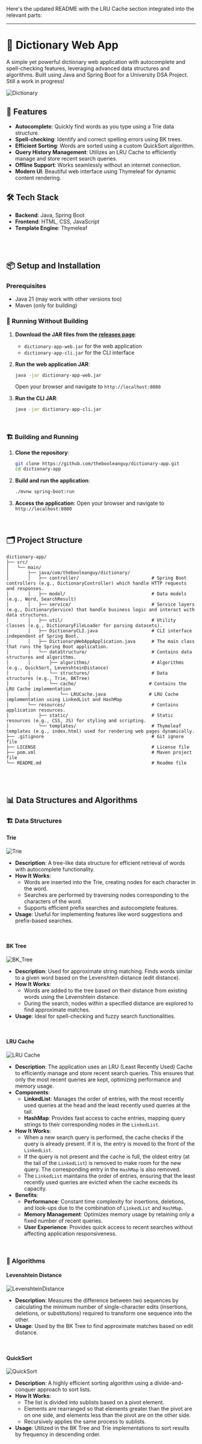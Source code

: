 Here's the updated README with the LRU Cache section integrated into the relevant parts:

---

# 🌟 Dictionary Web App

A simple yet powerful dictionary web application with autocomplete and spell-checking features, leveraging advanced data structures and algorithms. Built using Java and Spring Boot for a University DSA Project. Still a work in progress!

![Dictionary](https://cdn.britannica.com/97/118097-050-5B2CF2EA/English-dictionary.jpg)

## 🚀 Features

- **Autocomplete**: Quickly find words as you type using a Trie data structure.
- **Spell-checking**: Identify and correct spelling errors using BK trees.
- **Efficient Sorting**: Words are sorted using a custom QuickSort algorithm.
- **Query History Management**: Utilizes an LRU Cache to efficiently manage and store recent search queries.
- **Offline Support**: Works seamlessly without an internet connection.
- **Modern UI**: Beautiful web interface using Thymeleaf for dynamic content rendering.

## 🛠 Tech Stack

- **Backend**: Java, Spring Boot
- **Frontend**: HTML, CSS, JavaScript
- **Template Engine**: Thymeleaf

<br><br>

## 📦 Setup and Installation

### Prerequisites

- Java 21 (may work with other versions too)
- Maven (only for building)

### 🚀 Running Without Building

1. **Download the JAR files from the [releases page](https://github.com/thebooleanguy/dictionary-app/releases)**:
   - `dictionary-app-web.jar` for the web application
   - `dictionary-app-cli.jar` for the CLI interface

2. **Run the web application JAR**:
    ```bash
    java -jar dictionary-app-web.jar
    ```
    Open your browser and navigate to `http://localhost:8080`

3. **Run the CLI JAR**:
    ```bash
    java -jar dictionary-app-cli.jar
    ```
<br>

### 🏗 Building and Running

1. **Clone the repository**:
    ```bash
    git clone https://github.com/thebooleanguy/dictionary-app.git
    cd dictionary-app
    ```

2. **Build and run the application**:
    ```bash
    ./mvnw spring-boot:run
    ```

3. **Access the application**:
    Open your browser and navigate to `http://localhost:8080`

<br>

## 🗂 Project Structure

```
dictionary-app/
├── src/
│   └── main/
│       ├── java/com/thebooleanguy/dictionary/       
│       │   ├── controller/                           # Spring Boot controllers (e.g., DictionaryController) which handle HTTP requests and responses.
│       │   ├── model/                                # Data models (e.g., Word, SearchResult)
│       │   ├── service/                              # Service layers (e.g., DictionaryService) that handle business logic and interact with data structures.
│       │   ├── util/                                 # Utility classes (e.g., DictionaryFileLoader for parsing datasets).
│       │   ├── DictionaryCLI.java                    # CLI interface independent of Spring Boot.
│       │   ├── DictionaryWebAppApplication.java      # The main class that runs the Spring Boot application.
│       │   └── dataStructure/                        # Contains data structures and algorithms.
│       │       ├── algorithms/                       # Algorithms (e.g., QuickSort, LevenshteinDistance)
│       │       └── structures/                       # Data structures (e.g., Trie, BKTree)
│       │       └── cache/                           # Contains the LRU Cache implementation
│       │           └── LRUCache.java                # LRU Cache implementation using LinkedList and HashMap
│       └── resources/                                # Contains application resources.
│           ├── static/                               # Static resources (e.g., CSS, JS) for styling and scripting.
│           └── templates/                            # Thymeleaf templates (e.g., index.html) used for rendering web pages dynamically.
├── .gitignore                                        # Git ignore file
├── LICENSE                                           # License file
├── pom.xml                                           # Maven project file
└── README.md                                         # Readme file
```

<br><br>

## 📊 Data Structures and Algorithms

### 🏗 Data Structures

#### **Trie**

![Trie](https://mymusing.co/wp-content/uploads/2018/05/trie_example.png)

- **Description**: A tree-like data structure for efficient retrieval of words with autocomplete functionality.
- **How It Works**:
  - Words are inserted into the Trie, creating nodes for each character in the word.
  - Searches are performed by traversing nodes corresponding to the characters of the word.
  - Supports efficient prefix searches and autocomplete features.
- **Usage**: Useful for implementing features like word suggestions and prefix-based searches.

<br>

#### **BK Tree**

![BK_Tree](https://miro.medium.com/v2/resize:fit:878/1*vNJ_BwaSD-j2VeGtkbmReg.png)

- **Description**: Used for approximate string matching. Finds words similar to a given word based on the Levenshtein distance (edit distance). 
- **How It Works**: 
  - Words are added to the tree based on their distance from existing words using the Levenshtein distance.
  - During the search, nodes within a specified distance are explored to find approximate matches.
- **Usage**: Ideal for spell-checking and fuzzy search functionalities.

<br>

#### **LRU Cache**

![LRU Cache](https://ucarecdn.com/80434174-2689-4352-9445-2b92592954ca/)

- **Description**: The application uses an LRU (Least Recently Used) Cache to efficiently manage and store recent search queries. This ensures that only the most recent queries are kept, optimizing performance and memory usage.
- **Components**:
  - **LinkedList**: Manages the order of entries, with the most recently used queries at the head and the least recently used queries at the tail.
  - **HashMap**: Provides fast access to cache entries, mapping query strings to their corresponding nodes in the `LinkedList`.
- **How It Works**:
  - When a new search query is performed, the cache checks if the query is already present. If it is, the entry is moved to the front of the `LinkedList`.
  - If the query is not present and the cache is full, the oldest entry (at the tail of the `LinkedList`) is removed to make room for the new query. The corresponding entry in the `HashMap` is also removed.
  - The `LinkedList` maintains the order of entries, ensuring that the least recently used queries are evicted when the cache exceeds its capacity.
- **Benefits**:
  - **Performance**: Constant time complexity for insertions, deletions, and look-ups due to the combination of `LinkedList` and `HashMap`.
  - **Memory Management**: Optimizes memory usage by retaining only a fixed number of recent queries.
  - **User Experience**: Provides quick access to recent searches without affecting application responsiveness.

<br>

### 🔢 Algorithms

#### **Levenshtein Distance**

![LevenshteinDistance](https://miro.medium.com/max/1108/1*bEWdxv_FoTQurG9fyS3nSA.jpeg)

- **Description**: Measures the difference between two sequences by calculating the minimum number of single-character edits (insertions, deletions, or substitutions) required to transform one sequence into the other.
- **Usage**: Used by the BK Tree to find approximate matches based on edit distance.

<br>

#### **QuickSort**

![QuickSort](https://miro.medium.com/max/1280/1*aoXS7Bz8ZFEoQ-sq-UycsA.png)

- **Description**: A highly efficient sorting algorithm using a divide-and-conquer approach to sort lists.
- **How It Works**:
  - The list is divided into sublists based on a pivot element.
  - Elements are rearranged so that elements greater than the pivot are on one side, and elements less than the pivot are on the other side.
  - Recursively applies the same process to sublists.
- **Usage**: Utilized in the BK Tree and Trie implementations to sort results by frequency in descending order.
